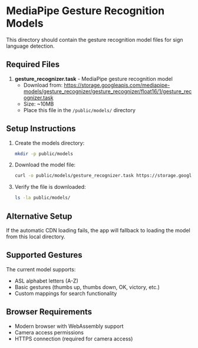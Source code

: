 # MediaPipe Gesture Recognition Models

This directory should contain the gesture recognition model files for sign language detection.

## Required Files

1. **gesture_recognizer.task** - MediaPipe gesture recognition model
   - Download from: https://storage.googleapis.com/mediapipe-models/gesture_recognizer/gesture_recognizer/float16/1/gesture_recognizer.task
   - Size: ~10MB
   - Place this file in the `/public/models/` directory

## Setup Instructions

1. Create the models directory:
   ```bash
   mkdir -p public/models
   ```

2. Download the model file:
   ```bash
   curl -o public/models/gesture_recognizer.task https://storage.googleapis.com/mediapipe-models/gesture_recognizer/gesture_recognizer/float16/1/gesture_recognizer.task
   ```

3. Verify the file is downloaded:
   ```bash
   ls -la public/models/
   ```

## Alternative Setup

If the automatic CDN loading fails, the app will fallback to loading the model from this local directory.

## Supported Gestures

The current model supports:
- ASL alphabet letters (A-Z)
- Basic gestures (thumbs up, thumbs down, OK, victory, etc.)
- Custom mappings for search functionality

## Browser Requirements

- Modern browser with WebAssembly support
- Camera access permissions
- HTTPS connection (required for camera access)
